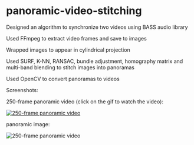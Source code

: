 # panoramic-video-stitching

Designed an algorithm to synchronize two videos using BASS audio library

Used FFmpeg to extract video frames and save to images

Wrapped images to appear in cylindrical projection

Used SURF, K-NN, RANSAC, bundle adjustment, homography matrix and multi-band blending to stitch images into panoramas

Used OpenCV to convert panoramas to videos


Screenshots:

250-frame panoramic video (click on the gif to watch the video):

[![250-frame panoramic video](https://github.com/yy189/panoramic-video-stitching/raw/master/screenshots/250-frame_panoramic_video.gif)](https://www.youtube.com/watch?v=eaXuzprrMCw)

panoramic image:

![250-frame panoramic video](https://github.com/yy189/panoramic-video-stitching/raw/master/screenshots/panoramic_image.png)
